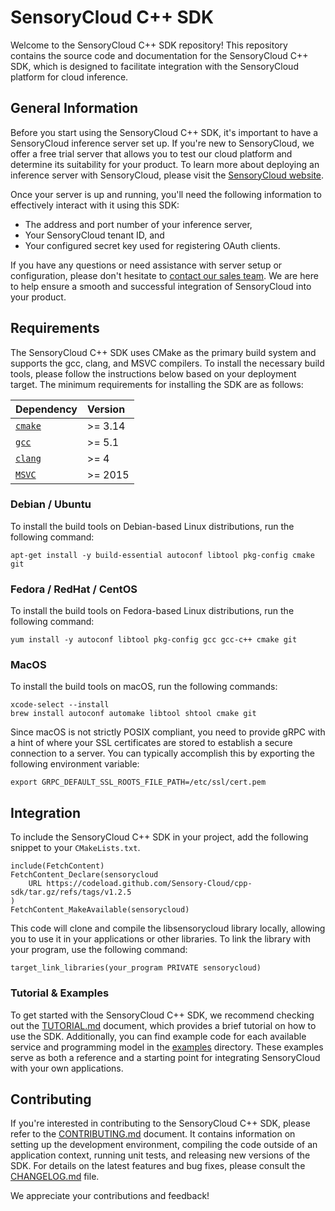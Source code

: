 # SensoryCloud C++ SDK

Welcome to the SensoryCloud C++ SDK repository! This repository contains the
source code and documentation for the SensoryCloud C++ SDK, which is designed
to facilitate integration with the SensoryCloud platform for cloud inference.

## General Information

Before you start using the SensoryCloud C++ SDK, it's important to have a
SensoryCloud inference server set up. If you're new to SensoryCloud, we offer
a free trial server that allows you to test our cloud platform and determine
its suitability for your product. To learn more about deploying an inference
server with SensoryCloud, please visit the [SensoryCloud website][trial].

Once your server is up and running, you'll need the following information to
effectively interact with it using this SDK:

-   The address and port number of your inference server,
-   Your SensoryCloud tenant ID, and
-   Your configured secret key used for registering OAuth clients.

If you have any questions or need assistance with server setup or
configuration, please don't hesitate to
[contact our sales team][sales]. We
are here to help ensure a smooth and successful integration of SensoryCloud
into your product.

[trial]: https://sensorycloud.ai/free-credits/
[sales]: https://sensorycloud.ai/resources/contact-us/

## Requirements

The SensoryCloud C++ SDK uses CMake as the primary build system and supports
the gcc, clang, and MSVC compilers. To install the necessary build tools,
please follow the instructions below based on your deployment target. The
minimum requirements for installing the SDK are as follows:

| Dependency       | Version |
|:-----------------|:--------|
| [`cmake`][cmake] | >= 3.14 |
| [`gcc`][gcc]     | >= 5.1  |
| [`clang`][clang] | >= 4    |
| [`MSVC`][MSVC]   | >= 2015 |

[cmake]: https://cmake.org/
[gcc]: https://gcc.gnu.org/
[clang]: https://clang.llvm.org/get_started.html
[MSVC]: https://visualstudio.microsoft.com/vs/features/cplusplus/

### Debian / Ubuntu

To install the build tools on Debian-based Linux distributions, run the
following command:

```shell
apt-get install -y build-essential autoconf libtool pkg-config cmake git
```

### Fedora / RedHat / CentOS

To install the build tools on Fedora-based Linux distributions, run the
following command:

```shell
yum install -y autoconf libtool pkg-config gcc gcc-c++ cmake git
```

### MacOS

To install the build tools on macOS, run the following commands:

```shell
xcode-select --install
brew install autoconf automake libtool shtool cmake git
```

Since macOS is not strictly POSIX compliant, you need to provide gRPC with a
hint of where your SSL certificates are stored to establish a secure
connection to a server. You can typically accomplish this by exporting the
following environment variable:

```shell
export GRPC_DEFAULT_SSL_ROOTS_FILE_PATH=/etc/ssl/cert.pem
```

<!--
### Windows

To install the build tools on Windows:

```shell
TODO
```
-->

## Integration

To include the SensoryCloud C++ SDK in your project, add the following snippet
to your `CMakeLists.txt`.

```shell
include(FetchContent)
FetchContent_Declare(sensorycloud
    URL https://codeload.github.com/Sensory-Cloud/cpp-sdk/tar.gz/refs/tags/v1.2.5
)
FetchContent_MakeAvailable(sensorycloud)
```

This code will clone and compile the libsensorycloud library locally, allowing
you to use it in your applications or other libraries. To link the library
with your program, use the following command:

```shell
target_link_libraries(your_program PRIVATE sensorycloud)
```

### Tutorial & Examples

To get started with the SensoryCloud C++ SDK, we recommend checking out the
[TUTORIAL.md](TUTORIAL.md) document, which provides a brief tutorial on how to
use the SDK. Additionally, you can find example code for each available
service and programming model in the [examples](examples) directory. These
examples serve as both a reference and a starting point for integrating
SensoryCloud with your own applications.

## Contributing

If you're interested in contributing to the SensoryCloud C++ SDK, please refer
to the [CONTRIBUTING.md](CONTRIBUTING.md) document. It contains information on
setting up the development environment, compiling the code outside of an
application context, running unit tests, and releasing new versions of the
SDK. For details on the latest features and bug fixes, please consult the
[CHANGELOG.md](CHANGELOG.md) file.

We appreciate your contributions and feedback!
